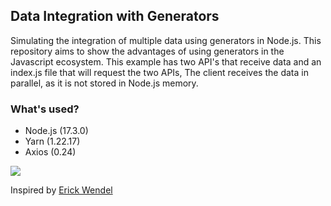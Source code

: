## Data Integration with Generators

Simulating the integration of multiple data using generators in Node.js.
This repository aims to show the advantages of using generators in the Javascript ecosystem.
This example has two API's that receive data and an index.js file that will request the two APIs,
The client receives the data in parallel, as it is not stored in Node.js memory.

### What's used?  
- Node.js (17.3.0)  
- Yarn (1.22.17)  
- Axios (0.24)  

![](./assets/illustration.gif)

Inspired by [Erick Wendel](https://github.com/erickwendel)

